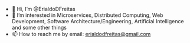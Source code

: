 - 👋 Hi, I’m @ErialdoDFreitas
- 👀 I’m interested in Microservices, Distributed Computing, Web Development, Software Architecture/Engineering, Artificial Intelligence and some other things
- 📫 How to reach me by email: erialdodfreitas@gmail.com 

<!---
ErialdoDFreitas/ErialdoDFreitas is a ✨ special ✨ repository because its `README.md` (this file) appears on your GitHub profile.
You can click the Preview link to take a look at your changes.
--->
